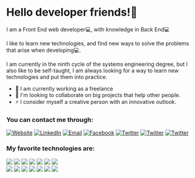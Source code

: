 # Hello developer friends!👋


I am a Front End web developer💻, with knowledge in Back End💻

I like to learn new technologies, and find new ways to solve the problems that arise when developing💻.

I am currently in the ninth cycle of the systems engineering degree, but I also like to be self-taught, I am always looking for a way to learn new technologies and put them into practice.

- 🔭 I am currently working as a freelance
- 👯 I'm looking to collaborate on big projects that help other people.
- ⚡ I consider myself a creative person with an innovative outlook.

### You can contact me through:

<div>
  <a href="https://rodyhuancas.netlify.app/" target="_blank"><img alt="Website" src="https://img.shields.io/badge/website-000000?style=for-the-badge&logo=About.me&logoColor=white"></a> 
  <a href="https://www.linkedin.com/in/hilder-rody-huancas-chuquipoma-ba8138253/" target="_blank"><img alt="LinkedIn" src="https://img.shields.io/badge/LinkedIn-0077B5?style=for-the-badge&logo=linkedin&logoColor=white"></a> 
  <a href="mailto:rodyhuancas.04@gmail.com" target="_blank"><img alt="Email" src="https://img.shields.io/badge/Gmail-D14836?style=for-the-badge&logo=gmail&logoColor=white"></a>
  <a href="https://www.facebook.com/rody.huancaschuquipoma.7" target="_blank"><img alt="Facebook" src="https://img.shields.io/badge/Facebook-1877F2?style=for-the-badge&logo=facebook&logoColor=white"></a>
  <a href="https://twitter.com/rodyhuancas" target="_blank"><img alt="Twitter" src="https://img.shields.io/badge/Twitter-1DA1F2?style=for-the-badge&logo=twitter&logoColor=white"></a> 
  <a href="https://www.instagram.com/rody.huancas/" target="_blank"><img alt="Twitter" src="https://img.shields.io/badge/Instragram-E4405F?style=for-the-badge&logo=instagram&logoColor=white"></a> 
  <a href="https://api.whatsapp.com/send?phone=975597994&text=Hi!%20view%20to%20Github%20Profile" target="_blank"><img alt="Twitter" src="https://img.shields.io/badge/WhatsApp-25D366?style=for-the-badge&logo=whatsapp&logoColor=white"></a>
</div>

### My favorite technologies are:
 <div>
    <img src="https://img.shields.io/badge/HTML5-E34F26?style=for-the-badge&logo=html5&logoColor=white"/>
    <img src="https://img.shields.io/badge/CSS3-1572B6?style=for-the-badge&logo=css3&logoColor=white"/>
    <img src="https://img.shields.io/badge/Sass-CC6699?style=for-the-badge&logo=sass&logoColor=white"/>
    <img src="https://img.shields.io/badge/Bootstrap-563D7C?style=for-the-badge&logo=bootstrap&logoColor=white"/>
    <img src="https://img.shields.io/badge/TailwindCss-06B6D4?style=for-the-badge&logo=tailwindcss&logoColor=white"/>
    <img src="https://img.shields.io/badge/JavaScript-323330?style=for-the-badge&logo=javascript&logoColor=F7DF1E" />
    <img src="https://img.shields.io/badge/React-20232A?style=for-the-badge&logo=react&logoColor=61DAFB"/>
 </div>
 


 <div>
    <img src="https://img.shields.io/badge/PHP-777BB4?style=for-the-badge&logo=php&logoColor=white" />
    <img src="https://img.shields.io/badge/Codeigniter-EF4223?style=for-the-badge&logo=codeigniter&logoColor=white" />
    <img src="https://img.shields.io/badge/MySQL-005C84?style=for-the-badge&logo=mysql&logoColor=white"/>
    <img src="https://img.shields.io/badge/SQL Server-CC2927?style=for-the-badge&logo=Microsoft SQL Server&logoColor=white"/>
    <img src="https://img.shields.io/badge/GitHub-181717?style=for-the-badge&logo=github&logoColor=white"/>
    <img src="https://img.shields.io/badge/Git-F05032?style=for-the-badge&logo=git&logoColor=white"/>
    <img src="https://img.shields.io/badge/Figma-F24E1E?style=for-the-badge&logo=figma&logoColor=white"/>
 </div>
